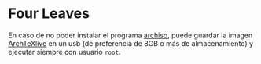 Four Leaves
===========

En caso de no poder instalar el programa [archiso](https://wiki.archlinux.org/index.php/Archiso),
puede guardar la imagen [ArchTeXlive](https://sourceforge.net/projects/archtexlive/)
en un usb (de preferencia de 8GB o más de almacenamiento) y ejecutar
siempre con usuario `root`.

